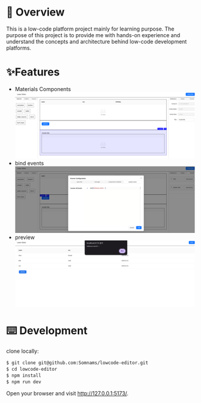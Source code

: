 # 🌈 Overview
This is a low-code platform project mainly for learning purpose. The purpose of this project is to provide me with hands-on experience and understand the concepts and architecture behind low-code development platforms.
# ✨Features
- Materials Components
  ![text test](https://raw.githubusercontent.com/Somnams/lowcode-editor/refs/heads/main/src/assets/screenshots/materials.png)
- bind events
  ![text test](https://github.com/Somnams/lowcode-editor/blob/main/src/assets/screenshots/bind-events.png?raw=true)
- preview
  ![text test](https://github.com/Somnams/lowcode-editor/blob/main/src/assets/screenshots/preview.png?raw=true)
# ⌨️ Development
clone locally:
``` bash
$ git clone git@github.com:Somnams/lowcode-editor.git
$ cd lowcode-editor
$ npm install
$ npm run dev
```
Open your browser and visit http://127.0.0.1:5173/.

